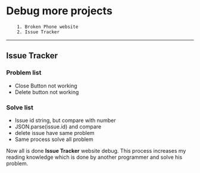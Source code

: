 # Debug more projects 
        1. Broken Phone website
        2. Issue Tracker

-----
## Issue Tracker
 
### Problem list
- Close Button not working
- Delete button not working

### Solve list
- Issue id string, but compare with number
- JSON.parse(issue.id) and compare
- delete issue have same problem
- Same process solve all problem

Now all is done **Issue Tracker** website debug. This process increases my reading knowledge which is done by another programmer and solve his problem.
